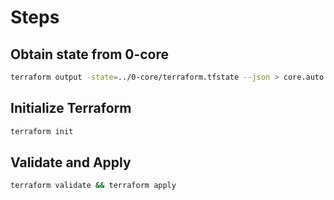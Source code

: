 # Steps
## Obtain state from 0-core
```bash
terraform output -state=../0-core/terraform.tfstate --json > core.auto.tfvars.json
```
## Initialize Terraform
```bash
terraform init
```
## Validate and Apply
```bash
terraform validate && terraform apply
```